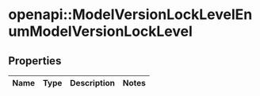 # openapi::ModelVersionLockLevelEnumModelVersionLockLevel


## Properties
Name | Type | Description | Notes
------------ | ------------- | ------------- | -------------


